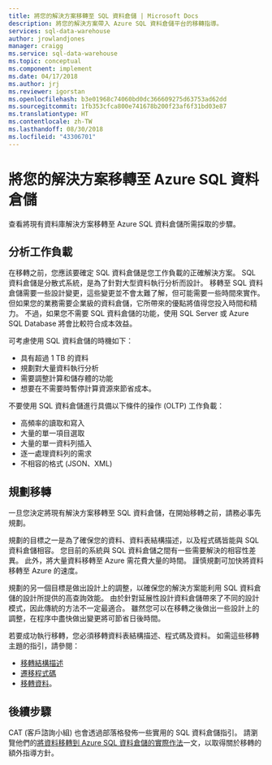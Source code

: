 ```yaml
---
title: 將您的解決方案移轉至 SQL 資料倉儲 | Microsoft Docs
description: 將您的解決方案帶入 Azure SQL 資料倉儲平台的移轉指導。
services: sql-data-warehouse
author: jrowlandjones
manager: craigg
ms.service: sql-data-warehouse
ms.topic: conceptual
ms.component: implement
ms.date: 04/17/2018
ms.author: jrj
ms.reviewer: igorstan
ms.openlocfilehash: b3e01968c74060bd0dc366609275d63753ad62dd
ms.sourcegitcommit: 1fb353cfca800e741678b200f23af6f31bd03e87
ms.translationtype: HT
ms.contentlocale: zh-TW
ms.lasthandoff: 08/30/2018
ms.locfileid: "43306701"
---
```

# <a name="migrate-your-solution-to-azure-sql-data-warehouse"></a>將您的解決方案移轉至 Azure SQL 資料倉儲
查看將現有資料庫解決方案移轉至 Azure SQL 資料倉儲所需採取的步驟。 

## <a name="profile-your-workload"></a>分析工作負載
在移轉之前，您應該要確定 SQL 資料倉儲是您工作負載的正確解決方案。 SQL 資料倉儲是分散式系統，是為了針對大型資料執行分析而設計。  移轉至 SQL 資料倉儲需要一些設計變更，這些變更並不會太難了解，但可能需要一些時間來實作。 但如果您的業務需要企業級的資料倉儲，它所帶來的優點將值得您投入時間和精力。 不過，如果您不需要 SQL 資料倉儲的功能，使用 SQL Server 或 Azure SQL Database 將會比較符合成本效益。

可考慮使用 SQL 資料倉儲的時機如下：
- 具有超過 1 TB 的資料
- 規劃對大量資料執行分析
- 需要調整計算和儲存體的功能 
- 想要在不需要時暫停計算資源來節省成本。

不要使用 SQL 資料倉儲進行具備以下條件的操作 (OLTP) 工作負載：
- 高頻率的讀取和寫入
- 大量的單一項目選取
- 大量的單一資料列插入
- 逐一處理資料列的需求
- 不相容的格式 (JSON、XML)


## <a name="plan-the-migration"></a>規劃移轉

一旦您決定將現有解決方案移轉至 SQL 資料倉儲，在開始移轉之前，請務必事先規劃。 

規劃的目標之一是為了確保您的資料、資料表結構描述，以及程式碼皆能與 SQL 資料倉儲相容。 您目前的系統與 SQL 資料倉儲之間有一些需要解決的相容性差異。 此外，將大量資料移轉至 Azure 需花費大量的時間。 謹慎規劃可加快將資料移轉至 Azure 的速度。 

規劃的另一個目標是做出設計上的調整，以確保您的解決方案能利用 SQL 資料倉儲的設計所提供的高查詢效能。 由於針對延展性設計資料倉儲帶來了不同的設計模式，因此傳統的方法不一定最適合。 雖然您可以在移轉之後做出一些設計上的調整，在程序中盡快做出變更將可節省日後時間。

若要成功執行移轉，您必須移轉資料表結構描述、程式碼及資料。 如需這些移轉主題的指引，請參閱：

-  [移轉結構描述](sql-data-warehouse-migrate-schema.md)
-  [遷移程式碼](sql-data-warehouse-migrate-code.md)
-  [移轉資料](sql-data-warehouse-migrate-data.md)。 

<!--
## Perform the migration


## Deploy the solution


## Validate the migration

-->

## <a name="next-steps"></a>後續步驟
CAT (客戶諮詢小組) 也會透過部落格發佈一些實用的 SQL 資料倉儲指引。  請瀏覽他們的[將資料移轉到 Azure SQL 資料倉儲的實際作法][Migrating data to Azure SQL Data Warehouse in practice]一文，以取得關於移轉的額外指導方針。

<!--Image references-->

<!--Article references-->

<!--MSDN references-->

<!--Other Web references-->
[Migrating data to Azure SQL Data Warehouse in practice]: https://blogs.msdn.microsoft.com/sqlcat/2016/08/18/migrating-data-to-azure-sql-data-warehouse-in-practice/
